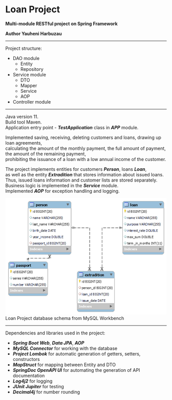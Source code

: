 # Loan Project

**Multi-module RESTful project on Spring Framework**

**Author Yauheni Harbuzau**

***

Project structure:

- DAO module
    - Entity
    - Repository
- Service module
    - DTO
    - Mapper
    - Service
    - AOP
- Controller module

***

Java version 11.</br>
Build tool Maven.</br>
Application entry point - ***TestApplication*** class in ***APP*** module.

Implemented saving, receiving, deleting customers and loans, drawing up loan agreements,</br>
calculating the amount of the monthly payment, the full amount of payment,</br>
the amount of the remaining payment,</br>
prohibiting the issuance of a loan with a low annual income of the customer.

The project implements entities for customers ***Person***, loans ***Loan***,</br>
as well as the entity ***Extradition*** that stores information about issued loans.</br>
Thus, issued loans information and customer lists are stored separately.</br>
Business logic is implemented in the ***Service*** module.</br>
Implemented ***AOP*** for exception handling and logging.

![loanproject database schema](images/loanproject_database_schema.png "loanproject database schema")</br>
Loan Project database schema from MySQL Workbench

***

Dependencies and libraries used in the project:

- ***Spring Boot Web***, ***Data JPA***, ***AOP***
- ***MySQL Connector*** for working with the database
- ***Project Lombok*** for automatic generation of getters, setters, constructors
- ***MapStruct*** for mapping between Entity and DTO
- ***SpringDoc OpenAPI UI*** for automating the generation of API documentation
- ***Log4j2*** for logging
- ***JUnit Jupiter*** for testing
- ***Decimal4j*** for number rounding